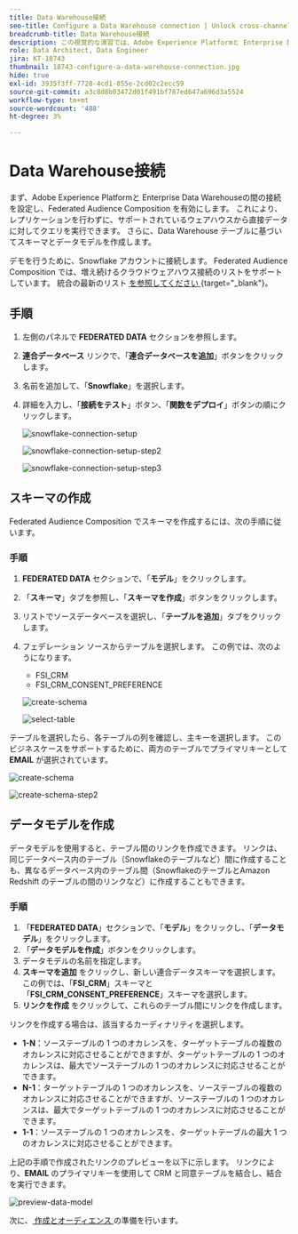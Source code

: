 ```yaml
---
title: Data Warehouse接続
seo-title: Configure a Data Warehouse connection | Unlock cross-channel insights with Federated Audience Composition
breadcrumb-title: Data Warehouse接続
description: この視覚的な演習では、Adobe Experience Platformと Enterprise Data Warehouseの間の接続を設定して、Federated Audience Composition を有効にします。
role: Data Architect, Data Engineer
jira: KT-18743
thumbnail: 18743-configure-a-data-warehouse-connection.jpg
hide: true
exl-id: 3935f3ff-7728-4cd1-855e-2cd02c2ecc59
source-git-commit: a3c8d8b03472d01f491bf787ed647a696d3a5524
workflow-type: tm+mt
source-wordcount: '488'
ht-degree: 3%

---
```


# Data Warehouse接続

まず、Adobe Experience Platformと Enterprise Data Warehouseの間の接続を設定し、Federated Audience Composition を有効にします。 これにより、レプリケーションを行わずに、サポートされているウェアハウスから直接データに対してクエリを実行できます。 さらに、Data Warehouse テーブルに基づいてスキーマとデータモデルを作成します。

デモを行うために、Snowflake アカウントに接続します。 Federated Audience Composition では、増え続けるクラウドウェアハウス接続のリストをサポートしています。 統合の最新のリスト [ を参照してください ](https://experienceleague.adobe.com/en/docs/federated-audience-composition/using/start/access-prerequisites){target="_blank"}。

## 手順

1. 左側のパネルで **FEDERATED DATA** セクションを参照します。
2. **連合データベース** リンクで、「**連合データベースを追加**」ボタンをクリックします。
3. 名前を追加して、「**Snowflake**」を選択します。
4. 詳細を入力し、「**接続をテスト**」ボタン、「**関数をデプロイ**」ボタンの順にクリックします。

   ![snowflake-connection-setup](assets/snowflake-connection-setup.png)

   ![snowflake-connection-setup-step2](assets/snowflake-connection-setup-step2.png)

   ![snowflake-connection-setup-step3](assets/snowflake-connection-setup-step3.png)

## スキーマの作成

Federated Audience Composition でスキーマを作成するには、次の手順に従います。

### 手順

1. **FEDERATED DATA** セクションで、「**モデル**」をクリックします。
2. 「**スキーマ**」タブを参照し、「**スキーマを作成**」ボタンをクリックします。
3. リストでソースデータベースを選択し、「**テーブルを追加**」タブをクリックします。
4. フェデレーション ソースからテーブルを選択します。 この例では、次のようになります。
   - FSI_CRM
   - FSI_CRM_CONSENT_PREFERENCE

   ![create-schema](assets/create-schema.png)

   ![select-table](assets/select-table.png)

テーブルを選択したら、各テーブルの列を確認し、主キーを選択します。 このビジネスケースをサポートするために、両方のテーブルでプライマリキーとして **EMAIL** が選択されています。

![create-schema](assets/create-schema.png)

![create-schema-step2](assets/create-schema-step2.png)

## データモデルを作成

データモデルを使用すると、テーブル間のリンクを作成できます。 リンクは、同じデータベース内のテーブル（Snowflakeのテーブルなど）間に作成することも、異なるデータベース内のテーブル間（SnowflakeのテーブルとAmazon Redshift のテーブルの間のリンクなど）に作成することもできます。

### 手順

1. 「**FEDERATED DATA**」セクションで、「**モデル**」をクリックし、「**データモデル**」をクリックします。
2. 「**データモデルを作成**」ボタンをクリックします。
3. データモデルの名前を指定します。
4. **スキーマを追加** をクリックし、新しい連合データスキーマを選択します。 この例では、「**FSI_CRM**」スキーマと「**FSI_CRM_CONSENT_PREFERENCE**」スキーマを選択します。
5. **リンクを作成** をクリックして、これらのテーブル間にリンクを作成します。

リンクを作成する場合は、該当するカーディナリティを選択します。

- **1-N**：ソーステーブルの 1 つのオカレンスを、ターゲットテーブルの複数のオカレンスに対応させることができますが、ターゲットテーブルの 1 つのオカレンスは、最大でソーステーブルの 1 つのオカレンスに対応させることができます。
- **N-1**：ターゲットテーブルの 1 つのオカレンスを、ソーステーブルの複数のオカレンスに対応させることができますが、ソーステーブルの 1 つのオカレンスは、最大でターゲットテーブルの 1 つのオカレンスに対応させることができます。
- **1-1**：ソーステーブルの 1 つのオカレンスを、ターゲットテーブルの最大 1 つのオカレンスに対応させることができます。

上記の手順で作成されたリンクのプレビューを以下に示します。 リンクにより、**EMAIL** のプライマリキーを使用して CRM と同意テーブルを結合し、結合を実行できます。

![preview-data-model](assets/preview-data-model.png)

次に、[ 作成とオーディエンス ](audience-creation-exercise.md) の準備を行います。
